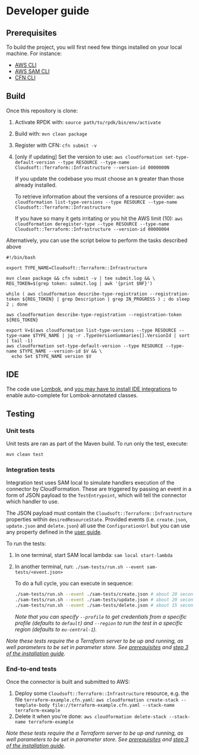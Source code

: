 # Developer guide

## Prerequisites

To build the project, you will first need few things installed on your local machine. For instance:

- [AWS CLI](https://docs.aws.amazon.com/cli/latest/userguide/cli-chap-install.html)
- [AWS SAM CLI](https://docs.aws.amazon.com/serverless-application-model/latest/developerguide/serverless-sam-cli-install.html)
- [CFN CLI](https://docs.aws.amazon.com/cloudformation-cli/latest/userguide/resource-type-setup.html)

## Build

Once this repository is clone:

1. Activate RPDK with: `source path/to/rpdk/bin/env/activate`
2. Build with: `mvn clean package`
3. Register with CFN: `cfn submit -v`
4. [only if updating] Set the version to use:
   `aws cloudformation set-type-default-version --type RESOURCE --type-name Cloudsoft::Terraform::Infrastructure --version-id 0000000N`
   
   If you update the codebase you must choose an `N` greater than those already installed. 
    
   To retrieve information about the versions of a resource provider:
   `aws cloudformation list-type-versions --type RESOURCE --type-name Cloudsoft::Terraform::Infrastructure`
   
   If you have so many it gets irritating or you hit the AWS limit (10):
   `aws cloudformation deregister-type --type RESOURCE --type-name Cloudsoft::Terraform::Infrastructure --version-id 00000004` 

Alternatively, you can use the script below to perform the tasks described above

```shell
#!/bin/bash

export TYPE_NAME=Cloudsoft::Terraform::Infrastructure

mvn clean package && cfn submit -v | tee submit.log && \
REG_TOKEN=$(grep token: submit.log | awk '{print $NF}')

while ( aws cloudformation describe-type-registration --registration-token ${REG_TOKEN} | grep Description | grep IN_PROGRESS ) ; do sleep 2 ; done

aws cloudformation describe-type-registration --registration-token ${REG_TOKEN}

export V=$(aws cloudformation list-type-versions --type RESOURCE --type-name $TYPE_NAME | jq -r .TypeVersionSummaries[].VersionId | sort | tail -1)
aws cloudformation set-type-default-version --type RESOURCE --type-name $TYPE_NAME --version-id $V && \
  echo Set $TYPE_NAME version $V
```

## IDE

The code use [Lombok](https://projectlombok.org/), and [you may have to install IDE integrations](https://projectlombok.org/)
to enable auto-complete for Lombok-annotated classes.

## Testing

### Unit tests

Unit tests are ran as part of the Maven build. To run only the test, execute:
```sh
mvn clean test
```

### Integration tests

Integration test uses SAM local to simulate handlers execution of the connector by CloudFormation. These are triggered by
passing an event in a form of JSON payload to the `TestEntrypoint`, which will tell the connector which handler to use.

The JSON payload must contain the `Cloudsoft::Terraform::Infrastructure` properties within `desiredResourceState`. Provided events
 (i.e. `create.json`, `update.json` and `delete.json`) all use the `ConfigurationUrl` but you can use any property defined
 in the [user guide](./user-guide.md#syntax).
 
 To run the tests:
 1. In one terminal, start SAM local lambda: `sam local start-lambda`
 2. In another terminal, run: `./sam-tests/run.sh --event sam-tests/<event.json>`
    
    To do a full cycle, you can execute in sequence:
    ```sh
    ./sam-tests/run.sh --event ./sam-tests/create.json # about 20 seconds
    ./sam-tests/run.sh --event ./sam-tests/update.json # about 20 seconds
    ./sam-tests/run.sh --event ./sam-tests/delete.json # about 15 seconds
    ```
    _Note that you can specify `--profile` to get credentials from a specific profile (defaults to `default`) and
     `--region` to run the test in a specific region (defaults to `eu-central-1`)._
 
_Note these tests require the a Terraform server to be up and running, as well parameters to be set in parameter store.
See [prerequisites](./installation-guide.md#prerequisites) and [step 3 of the installation guide](./installation-guide.md#installation)._

### End-to-end tests

Once the connector is built and submitted to AWS:

1. Deploy some `Cloudsoft::Terraform::Infrastructure` resource, e.g. the file `terraform-example.cfn.yaml`:
   `aws cloudformation create-stack --template-body file://terraform-example.cfn.yaml --stack-name terraform-example`
2. Delete it when you're done:
   `aws cloudformation delete-stack --stack-name terraform-example`

_Note these tests require the a Terraform server to be up and running, as well parameters to be set in parameter store.
See [prerequisites](./installation-guide.md#prerequisites) and [step 3 of the installation guide](./installation-guide.md#installation)._

